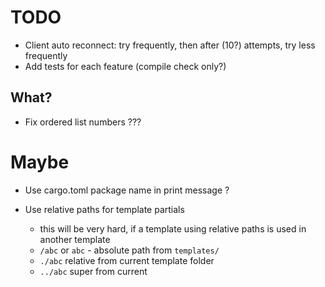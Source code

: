 # TODO

-   Client auto reconnect: try frequently, then after (10?) attempts, try less frequently
-   Add tests for each feature (compile check only?)

## What?

-   Fix ordered list numbers ???

# Maybe

-   Use cargo.toml package name in print message ?

-   Use relative paths for template partials
    -   this will be very hard, if a template using relative paths is used in another template
    -   `/abc` or `abc` - absolute path from `templates/`
    -   `./abc` relative from current template folder
    -   `../abc` super from current
